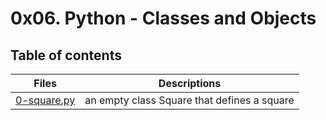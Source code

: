 # 0x06. Python - Classes and Objects
## Table of contents
Files | Descriptions
----- | ------------
[0-square.py](./0-square.py) | an empty class Square that defines a square

